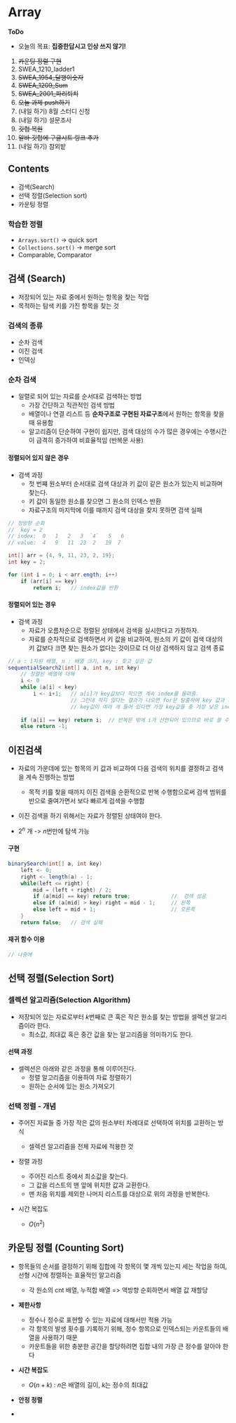 # Array

**ToDo**

* 오늘의 목표: __집중한답시고 인상 쓰지 않기!__

1. ~~카운팅 정렬 구현~~
2. SWEA_1210_ladder1
3. ~~SWEA_1954_달팽이숫자~~
4. ~~SWEA_1209_Sum~~
5. ~~SWEA_2001_파리퇴치~~
6. ~~오늘 과제 push하기~~
7. (내일 하기) 8월 스터디 신청
8. (내일 하기) 설문조사
9. ~~깃헙 복원~~
10. ~~알바 깃헙에 구글시트 링크 추가~~
11. (내일 하기) 참외밭

## Contents

* 검색(Search)
* 선택 정렬(Selection sort)
* 카운팅 정렬



### 학습한 정렬
* `Arrays.sort()` -> quick sort
* `Collections.sort()` -> merge sort
* Comparable, Comparator


## 검색 (Search)
* 저장되어 있는 자료 중에서 원하는 항목을 찾는 작업
* 목적하는 탐색 키를 가진 항목을 찾는 것

### 검색의 종류
* 순차 검색
* 이진 검색
* 인덱싱

### 순차 검색
* 일렬로 되어 있는 자료를 순서대로 검색하는 방법
  * 가장 간단하고 직관적인 검색 방법
  * 배열이나 연결 리스트 등 **순차구조로 구현된 자료구조**에서 원하는 항목을 찾을 때 유용함
  * 알고리즘이 단순하여 구현이 쉽지만, 검색 대상의 수가 많은 경우에는 수행시간이 급격히 증가하여 비효율적임 (반복문 사용)

#### 정렬되어 있지 않은 경우

* 검색 과정
  * 첫 번쨰 원소부터 순서대로 검색 대상과 키 값이 같은 원소가 있는지 비교하며 찾는다.
  * 키 값이 동일한 원소를 찾으면 그 원소의 인덱스 반환
  * 자료구조의 마지막에 이를 때까지 검색 대상을 찾지 못하면 검색 실패


```java
// 정방향 순회
//  key = 2
// index:  0   1   2   3  `4`   5   6
// value:  4   9   11  23  2   19  7

int[] arr = {4, 9, 11, 23, 2, 19};
int key = 2;

for (int i = 0; i < arr.ength; i++)
    if (arr[i] == key)
        return i;   // index값을 반환
```

#### 정렬되어 있는 경우

* 검색 과정
  * 자료가 오름차순으로 정렬된 상태에서 검색을 실시한다고 가정하자.
  * 자료를 순차적으로 검색하면서 키 값을 비교하여, 원소의 키 값이 검색 대상의 키 값보다 크면 찾는 원소가 없다는 것이므로 더 이상 검색하지 않고 검색 종료

```java
// a : 1차원 배열, n : 배열 크기, key : 찾고 싶은 값
sequentialSearch2(int[] a, int n, int key)
    // 정렬된 배열에 대해
    i <- 0
    while (a[i] < key)
        i <- i+1;   // a[i]가 key값보다 작으면 계속 index를 올려줌.
                    // 그런데 작지 않다는 결과가 나오면 for문 탈출하여 key 값과 비교
                    // key값이 여러 개 들어 있다면 가장 key값들 중 가장 낮은 index가 출력됨 
    
    if (a[i] == key) return i;  // 반복문 밖에 i가 선언되어 있으므로 바로 쓸 수 있음!
    else return -1;
```

## 이진검색
* 자료의 가운데에 있는 항목의 키 값과 비교하여 다음 검색의 위치를 결정하고 검색을 계속 진행하는 방법
  * 목적 키를 찾을 때까지 이진 검색을 순환적으로 반복 수행함으로써 검색 범위를 반으로 줄여가면서 보다 빠르게 검색을 수행함
* 이진 검색을 하기 위해서는 자료가 정렬된 상태여야 한다.

* $2^n$ 개 -> $n$번만에 탐색 가능

#### 구현

```java
binarySearch(int[] a, int key) 
    left <- 0;
    right <- length(a) - 1;
    while(left <= right) {
        mid = (left + right) / 2;   
        if (a[mid] == key) return true;             //  검색 성공
        else if (a[mid] > key) right = mid - 1;     // 왼쪽
        else left = mid + 1;                        // 오른쪽
    }
    return false;   // 검색 실패
```
#### 재귀 함수 이용

```java
// 나중에
```

## 선택 정렬(Selection Sort)

### 셀렉션 알고리즘(Selection Algorithm)
* 저장되어 있는 자료로부터 $k$번째로 큰 혹은 작은 원소를 찾는 방법을 셀렉션 알고리즘이라 한다.
  * 최소값, 최대값 혹은 중간 값을 찾는 알고리즘을 의미하기도 한다.
  
#### 선택 과정
* 셀렉션은 아래와 같은 과정을 통해 이루어진다.
  * 정렬 알고리즘을 이용하여 자료 정렬하기
  * 원하는 순서에 있는 원소 가져오기

### 선택 정렬 - 개념
* 주어진 자료들 중 가장 작은 값의 원소부터 차례대로 선택하여 위치를 교환하는 방식
  * 셀렉션 알고리즘을 전체 자료에 적용한 것
* 정렬 과정
  * 주어진 리스트 중에서 최소값을 찾는다.
  * 그 값을 리스트의 맨 앞에 위치한 값과 교환한다.
  * 맨 처음 위치를 제외한 나머지 리스트를 대상으로 위의 과정을 반복한다.

* 시간 복잡도
  * $O(n^2)$


## 카운팅 정렬 (Counting Sort)
* 항목들의 순서를 결정하기 위해 집합에 각 항목이 몇 개씩 있는지 세는 작업을 하여, 선형 시간에 정렬하는 효율적인 알고리즘
  * 각 원소의 cnt 배열, 누적합 배열 => 역방향 순회하면서 배열 값 재할당

* **제한사항**
  * 정수나 정수로 표현할 수 있는 자료에 대해서만 적용 가능
  * 각 항목의 발생 횟수를 기록하기 위해, 정수 항목으로 인덱스되는 카운트들의 배열을 사용하기 때문
  * 카운트들을 위한 충분한 공간을 할당하려면 집합 내의 가장 큰 정수를 알아야 한다

* **시간 복잡도**
  * $O(n+k)$ : $n$은 배열의 길이, $k$는 정수의 최대값
* **안정 정렬**
* 



